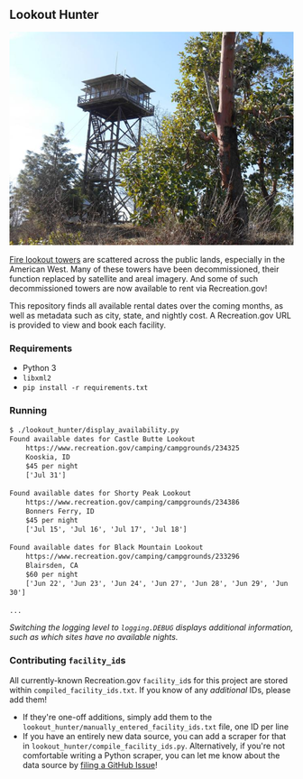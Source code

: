 Lookout Hunter
---

![](lookout.jpg)

[Fire lookout towers](https://en.wikipedia.org/wiki/Fire_lookout_tower) are scattered across the public lands, especially in the American West. Many of these towers have been decommissioned, their function replaced by satellite and areal imagery. And some of such decommissioned towers are now available to rent via Recreation.gov!

This repository finds all available rental dates over the coming months, as well as metadata such as city, state, and nightly cost. A Recreation.gov URL is provided to view and book each facility.

### Requirements

- Python 3
- `libxml2`
- `pip install -r requirements.txt`

### Running

```
$ ./lookout_hunter/display_availability.py
Found available dates for Castle Butte Lookout
    https://www.recreation.gov/camping/campgrounds/234325
    Kooskia, ID
    $45 per night
    ['Jul 31']

Found available dates for Shorty Peak Lookout
    https://www.recreation.gov/camping/campgrounds/234386
    Bonners Ferry, ID
    $45 per night
    ['Jul 15', 'Jul 16', 'Jul 17', 'Jul 18']

Found available dates for Black Mountain Lookout
    https://www.recreation.gov/camping/campgrounds/233296
    Blairsden, CA
    $60 per night
    ['Jun 22', 'Jun 23', 'Jun 24', 'Jun 27', 'Jun 28', 'Jun 29', 'Jun 30']

...
```

_Switching the logging level to `logging.DEBUG` displays additional information, such as which sites have _no_ available nights._

### Contributing `facility_id`s

All currently-known Recreation.gov `facility_id`s for this project are stored within `compiled_facility_ids.txt`. If you know of any _additional_ IDs, please add them!

- If they're one-off additions, simply add them to the `lookout_hunter/manually_entered_facility_ids.txt` file, one ID per line
- If you have an entirely new data source, you can add a scraper for that in `lookout_hunter/compile_facility_ids.py`. Alternatively, if you're not comfortable writing a Python scraper, you can let me know about the data source by [filing a GitHub Issue](https://github.com/mileswwatkins/lookout_hunter/issues)!
